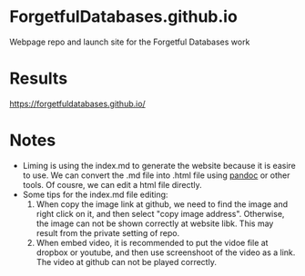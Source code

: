 # ForgetfulDatabases.github.io
Webpage repo and launch site for the Forgetful Databases work

# Results

https://forgetfuldatabases.github.io/

# Notes
+ Liming is using the index.md to generate the website because it is easire to use. We can convert the .md file into .html file using [pandoc](https://pandoc.org/) or other tools.  Of cousre, we can edit a html file directly.
+ Some tips for the index.md file editing:
   1. When copy the image link at github, we need to find the image and right click on it, and then select "copy image address". Otherwise, the image can not be shown correctly at website libk. This may result from the private setting of repo. 
   2. When embed video, it is recommended to put the vidoe file at dropbox or youtube, and then use screenshoot of the video as a link. The video at github can not be played correctly. 
